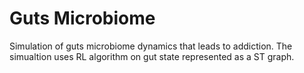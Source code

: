 # Guts Microbiome
Simulation of guts microbiome dynamics that leads to addiction. The simualtion uses RL algorithm on gut state represented as a ST graph.
